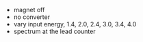 - magnet off
- no converter
- vary input energy, 1.4, 2.0, 2.4, 3.0, 3.4, 4.0
- spectrum at the lead counter
